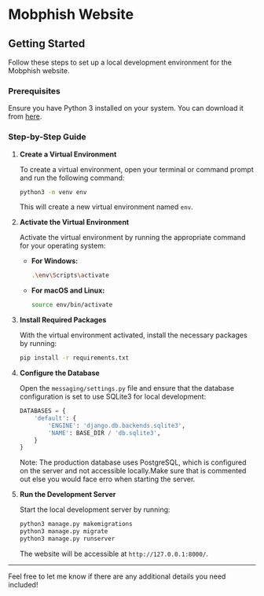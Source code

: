 # Mobphish Website

## Getting Started

Follow these steps to set up a local development environment for the Mobphish website.

### Prerequisites

Ensure you have Python 3 installed on your system. You can download it from [here](https://www.python.org/downloads/).

### Step-by-Step Guide

1. **Create a Virtual Environment**

   To create a virtual environment, open your terminal or command prompt and run the following command:

   ```sh
   python3 -m venv env
   ```

   This will create a new virtual environment named `env`.

2. **Activate the Virtual Environment**

   Activate the virtual environment by running the appropriate command for your operating system:

   - **For Windows:**

     ```sh
     .\env\Scripts\activate
     ```

   - **For macOS and Linux:**

     ```sh
     source env/bin/activate
     ```

3. **Install Required Packages**

   With the virtual environment activated, install the necessary packages by running:

   ```sh
   pip install -r requirements.txt
   ```

4. **Configure the Database**

   Open the `messaging/settings.py` file and ensure that the database configuration is set to use SQLite3 for local development:

   ```python
   DATABASES = {
       'default': {
           'ENGINE': 'django.db.backends.sqlite3',
           'NAME': BASE_DIR / 'db.sqlite3',
       }
   }
   ```

   Note: The production database uses PostgreSQL, which is configured on the server and not accessible locally.Make sure that is commented out else you would face erro when starting the server.

5. **Run the Development Server**

   Start the local development server by running:

   ```sh
   python3 manage.py makemigrations
   python3 manage.py migrate
   python3 manage.py runserver
   ```

   The website will be accessible at `http://127.0.0.1:8000/`.

---

Feel free to let me know if there are any additional details you need included!
